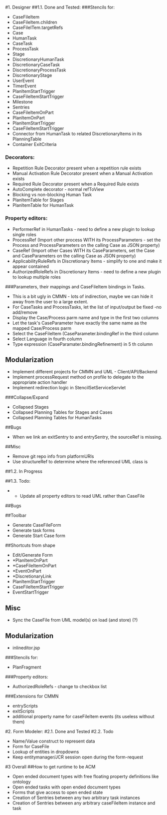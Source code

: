 #1. Designer
##1.1. Done and Tested:
###Stencils for:
 - CaseFileItem
 - CaseFileItem.children
 - CaseFileITem.targetRefs
 - Case
 - HumanTask
 - CaseTask
 - ProcessTask
 - Stage
 - DiscretionaryHumanTask
 - DiscretionaryCaseTask
 - DiscretionaryProcessTask
 - DiscretionaryStage
 - UserEvent
 - TimerEvent
 - PlanItemStartTrigger
 - CaseFileItemStartTrigger
 - Milestone
 - Sentries
 - CaseFileItemOnPart
 - PlanItemOnPart
 - PlanItemStartTrigger
 - CaseFileItemStartTrigger
 - Connector from HumanTask to related DiscretionaryItems in its PlanningTable
 - Container ExitCriteria

### Decorators:
 - Repetition Rule Decorator present when a repetition rule exists
 - Manual Activation Rule Decorator present when a Manual Activation exists
 - Required Rule Decorator present when a Required Rule exists
 - AutoComplete decorator - normal refToView
 - Blocking vs non-blocking Human Task
 - PlanItemTable for Stages
 - PlanItemTable for HumanTask
 

### Property editors:
 - PerformerRef in HumanTasks - need to define a new plugin to lookup single roles
 - ProcessRef (Import other process WITH its ProcessParameters - set the Process and ProcessParameters on the calling Case as JSON property)
 - CaseRef (Import other Cases WITH its CaseParameters, set the Case and CaseParameters on the calling Case as JSON property)
 - ApplicabilityRuleRefs in Discretionary Items - simplify to one and make it appear contained
 - AuthorizedRoleRefs in Discretionary Items - need to define a new plugin to lookup multiple roles
 

###Parameters, their mappings and CaseFileItem bindings in Tasks.
 - This is a bit ugly in CMMN - lots of indirection, maybe we can hide it away from the user to a large extent.
 - For CaseTasks and ProcessTasks, let the list of input/output be fixed -no add/remove
 - Display the Case/Process parm name and type in the first two columns
 - Let the task's CaseParameter have exactly the same name as the mapped Case/Process parm
 - Select the CaseFileItem (CaseParameter.bindingRef in the third column
 - Select Language in fourth column
 - Type expression (CaseParamater.bindingRefinement) in 5 th column

## Modularization
 - Implement different projects for CMMN and UML - Client/API/Backend
 - Implement processRequest method on profile to delegate to the appropriate action handler
 - Implement redirection logic in StencilSetServiceServlet

###Collapse/Expand
 - Collapsed Stages 
 - Collapsed Planning Tables for Stages and Cases
 - Collapsed Planning Tables for HumanTasks
 
##Bugs
 - When we link an exitSentry to and entrySentry, the sourceRef is missing.

##Misc
 - Remove git repo info from platformURIs
 - Use structureRef to determine where the referenced UML class is  

##1.2. In Progress

##1.3. Todo:
 * - Update all property editors to read UML rather than CaseFile

##Bugs

##Toolbar
 - Generate CaseFileForm
 - Generate task forms
 - Generate Start Case form
 
##Shortcuts from shape
 - Edit/Generate Form
 - *PlanItemOnPart
 - *CaseFileItemOnPart
 - *EventOnPart
 - *DiscretionaryLink
 - PlanItemStartTrigger
 - CaseFileItemStartTrigger
 - EventStartTrigger
  
## Misc
 - Sync the CaseFile from UML model(s) on load (and store) (?)
 
 
## Modularization
 - inlineditor.jsp

###Stencils for:
 - PlanFragment

###Property editors:
 - AuthorizedRoleRefs - change to checkbox list
 
###Extensions for CMMN
 - entryScripts
 - exitScripts
 - additional property name for caseFileItem events (its useless without them)


#2. Form Modeler:
#2.1. Done and Tested
#2.2. Todo
 - Name/Value construct to represent data
 - Form for CaseFile
 - Lookup of entities in dropdowns
 - Keep entitymanager/JCR session open during the form-request

#3 Overall
##How to get runtime to be ACM
 - Open ended document types with free floating property definitions like ontology
 - Open ended tasks with open ended document types
 - Forms that give access to open ended state
 - Creation of Sentries between any two arbitrary task instances
 - Creation of Sentries between any arbitrary caseFileItem instance and task
